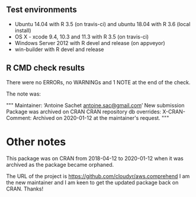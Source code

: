 ## Test environments
* Ubuntu 14.04 with R 3.5 (on travis-ci) and ubuntu 18.04 with R 3.6 (local install)
* OS X - xcode 9.4, 10.3 and 11.3 with R 3.5 (on travis-ci)
* Windows Server 2012 with R devel and release (on appveyor)
* win-builder with R devel and release

## R CMD check results

There were no ERRORs, no WARNINGs and 1 NOTE at the end of the check.

The note was:

"""
Maintainer: ‘Antoine Sachet <antoine.sac@gmail.com>’
New submission
Package was archived on CRAN
CRAN repository db overrides:
  X-CRAN-Comment: Archived on 2020-01-12 at the maintainer's request.
"""

# Other notes

This package was on CRAN from 2018-04-12 to 2020-01-12 when it was archived as the package became orphaned.

The URL of the project is https://github.com/cloudyr/aws.comprehend
I am the new maintainer and I am keen to get the updated package back on CRAN. Thanks!


